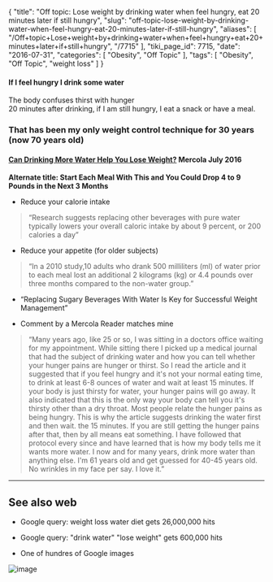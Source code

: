 {
    "title": "Off topic: Lose weight by drinking water when feel hungry, eat 20 minutes later if still hungry",
    "slug": "off-topic-lose-weight-by-drinking-water-when-feel-hungry-eat-20-minutes-later-if-still-hungry",
    "aliases": [
        "/Off+topic+Lose+weight+by+drinking+water+when+feel+hungry+eat+20+minutes+later+if+still+hungry",
        "/7715"
    ],
    "tiki_page_id": 7715,
    "date": "2016-07-31",
    "categories": [
        "Obesity",
        "Off Topic"
    ],
    "tags": [
        "Obesity",
        "Off Topic",
        "weight loss"
    ]
}


#### If I feel hungry I drink some water  
The body confuses thirst with hunger  
20 minutes after drinking, if I am still hungry, I eat a snack or have a meal.

### That has been my only weight control technique for 30 years (now 70 years old)

#### [Can Drinking More Water Help You Lose Weight?](http://fitness.mercola.com/sites/fitness/archive/2016/07/29/drinking-more-water.aspx?utm_source=dnl&utm_medium=email&utm_content=art1&utm_campaign=20160729Z1_US_CND_NB&et_cid=DM112290&et_rid=1594363851) Mercola July 2016

 **Alternate title: Start Each Meal With This and You Could Drop 4 to 9 Pounds in the Next 3 Months** 

* Reduce your calorie intake

> “Research suggests replacing other beverages with pure water typically lowers your overall caloric intake by about 9 percent, or 200 calories a day”

* Reduce your appetite (for older subjects)

> “In a 2010 study,10 adults who drank 500 milliliters (ml) of water prior to each meal lost an additional 2 kilograms (kg) or 4.4 pounds over three months compared to the non-water group.”

* “Replacing Sugary Beverages With Water Is Key for Successful Weight Management”

* Comment by a Mercola Reader matches mine 

> “Many years ago, like 25 or so, I was sitting in a doctors office waiting for my appointment.  While sitting there I picked up a medical journal that had the subject of drinking water and how you can tell whether your hunger pains are hunger or thirst.  So I read the article and it suggested that if you feel hungry and it's not your normal eating time, to drink at least 6-8 ounces of water and wait at least 15 minutes.  If your body is just thirsty for water, your hunger pains will go away.  It also indicated that this is the only way your body can tell you it's thirsty other than a dry throat.  Most people relate the hunger pains as being hungry.  This is why the article suggests drinking the water first and then wait. the 15 minutes.  If you are still getting the hunger pains after that, then by all means eat something.  I have followed that protocol every since and have learned that is how my body tells me it wants more water.  I now and for many years, drink more water than anything else.  I'm 61 years old and get guessed for 40-45 years old.  No wrinkles in my face per say.  I love it.”

---

## See also web

* Google query: weight loss water diet gets 26,000,000 hits

* Google query: "drink water" "lose weight" gets 600,000 hits

* One of hundres of Google images

<img src="https://d378j1rmrlek7x.cloudfront.net/attachments/jpeg/w1.jpg" alt="image">
